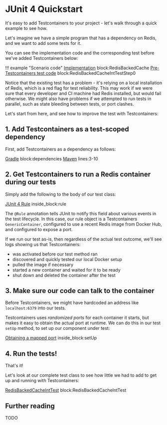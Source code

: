 # JUnit 4 Quickstart

It's easy to add Testcontainers to your project - let's walk through a quick example to see how.

Let's imagine we have a simple program that has a dependency on Redis, and we want to add some tests for it.
 
You can see the implementation code and the corresponding test before we've added Testcontainers below:

!!! example "Scenario code"
    <!--codeinclude-->
    [Implementation](../example/src/main/java/quickstart/RedisBackedCache.java) block:RedisBackedCache
    [Pre-Testcontainers test code](../example/src/test/java/quickstart/RedisBackedCacheIntTestStep0.java) block:RedisBackedCacheIntTestStep0
    <!--/codeinclude-->

Notice that the existing test has a problem - it's relying on a local installation of Redis, which is a red flag for test reliability.
This may work if we were sure that every developer and CI machine had Redis installed, but would fail otherwise.
We might also have problems if we attempted to run tests in parallel, such as state bleeding between tests, or port clashes.

Let's start from here, and see how to improve the test with Testcontainers:  

## 1. Add Testcontainers as a test-scoped dependency

First, add Testcontainers as a dependency as follows:

<!--codeinclude-->
[Gradle](../example/quickstart.gradle) block:dependencies
[Maven](../example/pom.xml) lines:3-10
<!--/codeinclude-->

## 2. Get Testcontainers to run a Redis container during our tests

Simply add the following to the body of our test class:

<!--codeinclude-->
[JUnit 4 Rule](../example/src/test/java/quickstart/RedisBackedCacheIntTest.java) inside_block:rule
<!--/codeinclude-->

The `@Rule` annotation tells JUnit to notify this field about various events in the test lifecycle.
In this case, our rule object is a Testcontainers `GenericContainer`, configured to use a recent Redis image from Docker Hub, and configured to expose a port.

If we run our test as-is, then regardless of the actual test outcome, we'll see logs showing us that Testcontainers:

* was activated before our test method ran
* discovered and quickly tested our local Docker setup
* pulled the image if necessary
* started a new container and waited for it to be ready
* shut down and deleted the container after the test

## 3. Make sure our code can talk to the container

Before Testcontainers, we might have hardcoded an address like `localhost:6379` into our tests.

Testcontainers uses *randomized ports* for each container it starts, but makes it easy to obtain the actual port at runtime.
We can do this in our test `setUp` method, to set up our component under test:

<!--codeinclude-->
[Obtaining a mapped port](../example/src/test/java/quickstart/RedisBackedCacheIntTest.java) inside_block:setUp
<!--/codeinclude-->

## 4. Run the tests!

That's it!

Let's look at our complete test class to see how little we had to add to get up and running with Testcontainers:

<!--codeinclude-->
[RedisBackedCacheIntTest](../example/src/test/java/quickstart/RedisBackedCacheIntTest.java) block:RedisBackedCacheIntTest
<!--/codeinclude-->

## Further reading

TODO
